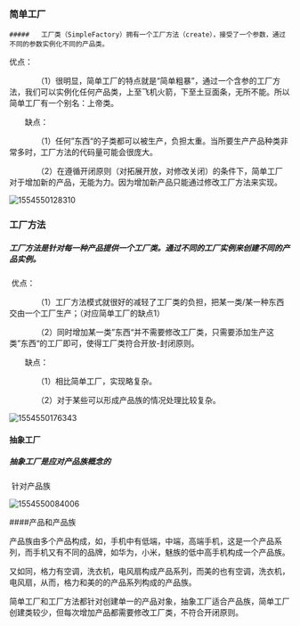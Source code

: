 ### 简单工厂

	##### 	工厂类（SimpleFactory）拥有一个工厂方法（create），接受了一个参数，通过不同的参数实例化不同的产品类。 

优点：

　　　　（1）很明显，简单工厂的特点就是“简单粗暴”，通过一个含参的工厂方法，我们可以实例化任何产品类，上至飞机火箭，下至土豆面条，无所不能。所以简单工厂有一个别名：上帝类。

　　缺点：

　　　　（1）任何”东西“的子类都可以被生产，负担太重。当所要生产产品种类非常多时，工厂方法的代码量可能会很庞大。

　　　　（2）在遵循开闭原则（对拓展开放，对修改关闭）的条件下，简单工厂对于增加新的产品，无能为力。因为增加新产品只能通过修改工厂方法来实现。

![1554550128310](C:\Users\syb\AppData\Local\Temp\1554550128310.png)

### 工厂方法

##### 	工厂方法是针对每一种产品提供一个工厂类。通过不同的工厂实例来创建不同的产品实例。 

​	优点：

　　　　（1）工厂方法模式就很好的减轻了工厂类的负担，把某一类/某一种东西交由一个工厂生产；（对应简单工厂的缺点1）

　　　　（2）同时增加某一类”东西“并不需要修改工厂类，只需要添加生产这类”东西“的工厂即可，使得工厂类符合开放-封闭原则。

　　缺点：

　　　　（1）相比简单工厂，实现略复杂。

　　　　（2）对于某些可以形成产品族的情况处理比较复杂。

![1554550176343](C:\Users\syb\AppData\Local\Temp\1554550176343.png)

#### 抽象工厂

##### 	抽象工厂是应对产品族概念的 

​	针对产品族

![1554550084006](C:\Users\syb\AppData\Local\Temp\1554550084006.png)



####产品和产品族

​	产品族由多个产品构成，如，手机中有低端，中端，高端手机，这是一个产品系列，而手机又有不同的品牌，如华为，小米，魅族的低中高手机构成一个产品族。

​	又如同，格力有空调，洗衣机，电风扇构成产品系列，而美的也有空调，洗衣机，电风扇，从而，格力和美的的产品系列构成的产品族。

​	简单工厂和工厂方法都针对创建单一的产品对象，抽象工厂适合产品族，简单工厂创建类较少，但每次增加产品都需要修改工厂类，不符合开闭原则。 
